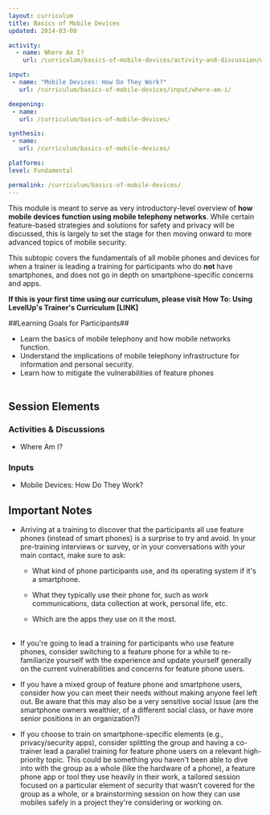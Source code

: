 ```yaml
---
layout: curriculum
title: Basics of Mobile Devices
updated: 2014-03-00

activity:
  - name: Where Am I?
    url: /curriculum/basics-of-mobile-devices/activity-and-discussion/where-am-i/

input:
 - name: "Mobile Devices: How Do They Work?"
   url: /curriculum/basics-of-mobile-devices/input/where-am-i/

deepening:
 - name:
   url: /curriculum/basics-of-mobile-devices/

synthesis:
 - name:
   url: /curriculum/basics-of-mobile-devices/

platforms:
level: Fundamental

permalink: /curriculum/basics-of-mobile-devices/
---
```


This module is meant to serve as very introductory-level overview of **how mobile devices function using mobile telephony networks**. While certain feature-based strategies and solutions for safety and privacy will be discussed, this is largely to set the stage for then moving onward to more advanced topics of mobile security.

This subtopic covers the fundamentals of all mobile phones and devices for when a trainer is leading a training for participants who do **not** have smartphones, and does not go in depth on smartphone-specific concerns and apps.

**If this is your first time using our curriculum, please visit** **How To: Using LevelUp's Trainer's Curriculum [LINK]**

##Learning Goals for Participants##

- Learn the basics of mobile telephony and how mobile networks function.
- Understand the implications of mobile telephony infrastructure for information and personal security.
- Learn how to mitigate the vulnerabilities of feature phones
<br><br>

## Session Elements ##

### Activities & Discussions ###


- Where Am I?

### Inputs ###


- Mobile Devices: How Do They Work?


## Important Notes ##

- Arriving at a training to discover that the participants all use feature phones (instead of smart phones) is a surprise to try and avoid. In your pre-training interviews or survey, or in your conversations with your main contact, make sure to ask:
	- What kind of phone participants use, and its operating system if it's a smartphone.

	- What they typically use their phone for, such as work communications, data collection at work, personal life, etc.

	- Which are the apps they use on it the most.
<br><br>

- If you're going to lead a training for participants who use feature phones, consider switching to a feature phone for a while to re-familiarize yourself with the experience and update yourself generally on the current vulnerabilities and concerns for feature phone users.

- If you have a mixed group of feature phone and smartphone users, consider how you can meet their needs without making anyone feel left out. Be aware that this may also be a very sensitive social issue (are the smartphone owners wealthier, of a different social class, or have more senior positions in an organization?)

- If you choose to train on smartphone-specific elements (e.g., privacy/security apps), consider splitting the group and having a co-trainer lead a parallel training for feature phone users on a relevant high-priority topic. This could be something you haven't been able to dive into with the group as a whole (like the hardware of a phone), a feature phone app or tool they use heavily in their work, a tailored session focused on a particular element of security that wasn't covered for the group as a whole, or a brainstorming session on how they can use mobiles safely in a project they're considering or working on.
